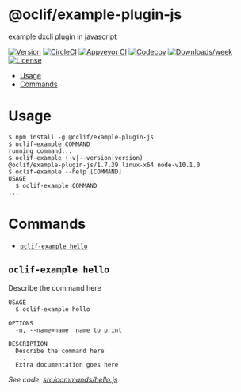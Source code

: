 @oclif/example-plugin-js
========================

example dxcli plugin in javascript

[![Version](https://img.shields.io/npm/v/@oclif/example-plugin-js.svg)](https://npmjs.org/package/@oclif/example-plugin-js)
[![CircleCI](https://circleci.com/gh/oclif/example-plugin-js/tree/master.svg?style=shield)](https://circleci.com/gh/oclif/example-plugin-js/tree/master)
[![Appveyor CI](https://ci.appveyor.com/api/projects/status/github/oclif/example-plugin-js?branch=master&svg=true)](https://ci.appveyor.com/project/oclif/example-plugin-js/branch/master)
[![Codecov](https://codecov.io/gh/oclif/example-plugin-js/branch/master/graph/badge.svg)](https://codecov.io/gh/oclif/example-plugin-js)
[![Downloads/week](https://img.shields.io/npm/dw/@oclif/example-plugin-js.svg)](https://npmjs.org/package/@oclif/example-plugin-js)
[![License](https://img.shields.io/npm/l/@oclif/example-plugin-js.svg)](https://github.com/oclif/example-plugin-js/blob/master/package.json)

<!-- toc -->
* [Usage](#usage)
* [Commands](#commands)
<!-- tocstop -->
# Usage
<!-- usage -->
```sh-session
$ npm install -g @oclif/example-plugin-js
$ oclif-example COMMAND
running command...
$ oclif-example (-v|--version|version)
@oclif/example-plugin-js/1.7.39 linux-x64 node-v10.1.0
$ oclif-example --help [COMMAND]
USAGE
  $ oclif-example COMMAND
...
```
<!-- usagestop -->
# Commands
<!-- commands -->
* [`oclif-example hello`](#oclif-example-hello)

## `oclif-example hello`

Describe the command here

```
USAGE
  $ oclif-example hello

OPTIONS
  -n, --name=name  name to print

DESCRIPTION
  Describe the command here
  ...
  Extra documentation goes here
```

_See code: [src/commands/hello.js](https://github.com/oclif/example-plugin-js/blob/v1.7.39/src/commands/hello.js)_
<!-- commandsstop -->
